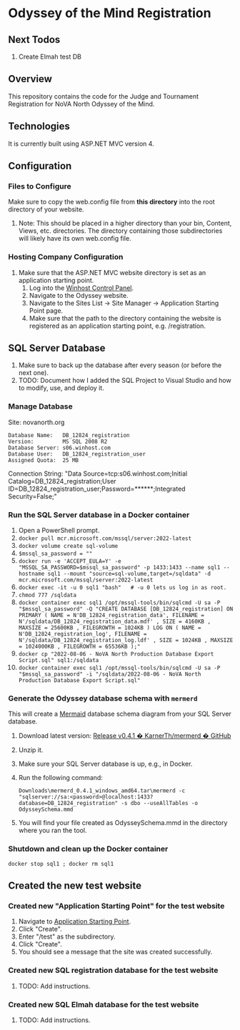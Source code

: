# Odyssey of the Mind Registration

## Next Todos

1. Create Elmah test DB

## Overview

This repository contains the code for the Judge and Tournament Registration for NoVA North Odyssey of the Mind.

## Technologies

It is currently built using ASP.NET MVC version 4.

## Configuration

### Files to Configure

Make sure to copy the web.config file from **this directory** into the root directory of your website.

1. Note: This should be placed in a higher directory than your bin, Content, Views, etc. directories.  The directory containing those subdirectories will likely have its own web.config file.

### Hosting Company Configuration

1. Make sure that the ASP.NET MVC website directory is set as an application starting point.
    1. Log into the [Winhost Control Panel](https://cp.winhost.com).
    2. Navigate to the Odyssey website.
    3. Navigate to the Sites List -> Site Manager -> Application Starting Point page.
    4. Make sure that the path to the directory containing the website is registered as an application starting point, e.g. /registration.

## SQL Server Database

1. Make sure to back up the database after every season (or before the next one).
2. TODO: Document how I added the SQL Project to Visual Studio and how to modify, use, and deploy it.

### Manage Database

Site: novanorth.org

```
Database Name:   DB_12824_registration
Version:         MS SQL 2008 R2
Database Server: s06.winhost.com
Database User:   DB_12824_registration_user
Assigned Quota:  25 MB
```

Connection String: "Data Source=tcp:s06.winhost.com;Initial Catalog=DB_12824_registration;User ID=DB_12824_registration_user;Password=******;Integrated Security=False;"

### Run the SQL Server database in a Docker container

1. Open a PowerShell prompt.
1. `docker pull mcr.microsoft.com/mssql/server:2022-latest`
1. `docker volume create sql-volume`
1. `$mssql_sa_password = ""`
1. `docker run -e 'ACCEPT_EULA=Y' -e "MSSQL_SA_PASSWORD=$mssql_sa_password" -p 1433:1433 --name sql1 --hostname sql1 --mount "source=sql-volume,target=/sqldata" -d mcr.microsoft.com/mssql/server:2022-latest`
1. `docker exec -it -u 0 sql1 "bash"   # -u 0 lets us log in as root.`
1. `chmod 777 /sqldata`
1. `docker container exec sql1 /opt/mssql-tools/bin/sqlcmd -U sa -P "$mssql_sa_password" -Q "CREATE DATABASE [DB_12824_registration] ON  PRIMARY ( NAME = N'DB_12824_registration_data', FILENAME = N'/sqldata/DB_12824_registration_data.mdf' , SIZE = 4160KB , MAXSIZE = 25600KB , FILEGROWTH = 1024KB ) LOG ON ( NAME = N'DB_12824_registration_log', FILENAME = N'/sqldata/DB_12824_registration_log.ldf' , SIZE = 1024KB , MAXSIZE = 1024000KB , FILEGROWTH = 65536KB );"`
1. `docker cp "2022-08-06 - NoVA North Production Database Export Script.sql" sql1:/sqldata`
1. `docker container exec sql1 /opt/mssql-tools/bin/sqlcmd -U sa -P "$mssql_sa_password" -i "/sqldata/2022-08-06 - NoVA North Production Database Export Script.sql"`

### Generate the Odyssey database schema with `mermerd`

This will create a [Mermaid](https://mermaid-js.github.io/mermaid/#/) database schema diagram from your SQL Server database.

1. Download latest version: [Release v0.4.1 � KarnerTh/mermerd � GitHub](https://github.com/KarnerTh/mermerd/releases/tag/v0.4.1)
1. Unzip it.
1. Make sure your SQL Server database is up, e.g., in Docker.
1. Run the following command:

    `Downloads\mermerd_0.4.1_windows_amd64.tar\mermerd -c "sqlserver://sa:<password>@localhost:1433?database=DB_12824_registration" -s dbo --useAllTables -o OdysseySchema.mmd`

1. You will find your file created as OdysseySchema.mmd in the directory where you ran the tool.

### Shutdown and clean up the Docker container

`docker stop sql1 ; docker rm sql1`

## Created the new test website

### Created new "Application Starting Point" for the test website

1. Navigate to [Application Starting Point](https://cp.winhost.com/sites/application.aspx?create=success).
1. Click "Create".
1. Enter "/test" as the subdirectory.
1. Click "Create".
1. You should see a message that the site was created successfully.

### Created new SQL registration database for the test website

1. TODO: Add instructions.

### Created new SQL Elmah database for the test website

1. TODO: Add instructions.

